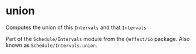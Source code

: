 # union

Computes the union of this `Intervals` and that `Intervals`

Part of the `Schedule/Intervals` module from the `@effect/io` package. Also known as `Schedule/Intervals.union`.
